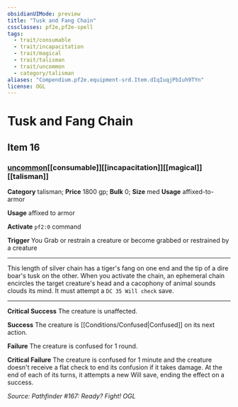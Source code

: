 ```yaml
---
obsidianUIMode: preview
title: "Tusk and Fang Chain"
cssclasses: pf2e,pf2e-spell
tags:
  - trait/consumable
  - trait/incapacitation
  - trait/magical
  - trait/talisman
  - trait/uncommon
  - category/talisman
aliases: "Compendium.pf2e.equipment-srd.Item.dIqIuqjPbIuh9TYn"
license: OGL
---
```

# Tusk and Fang Chain
## Item 16
### [uncommon](uncommon "Uncommon Rarity Trait")[[consumable]][[incapacitation]][[magical]][[talisman]]

**Category** talisman; 
**Price** 1800 gp; 
**Bulk** 0; **Size** med
**Usage** affixed-to-armor

**Usage** affixed to armor

**Activate** `pf2:0` command

**Trigger** You Grab or restrain a creature or become grabbed or restrained by a creature

* * *

This length of silver chain has a tiger's fang on one end and the tip of a dire boar's tusk on the other. When you activate the chain, an ephemeral chain encircles the target creature's head and a cacophony of animal sounds clouds its mind. It must attempt a `DC 35 Will check` save.

* * *

**Critical Success** The creature is unaffected.

**Success** The creature is [[Conditions/Confused|Confused]] on its next action.

**Failure** The creature is confused for 1 round.

**Critical Failure** The creature is confused for 1 minute and the creature doesn't receive a flat check to end its confusion if it takes damage. At the end of each of its turns, it attempts a new Will save, ending the effect on a success.

*Source: Pathfinder #167: Ready? Fight!*
*OGL*